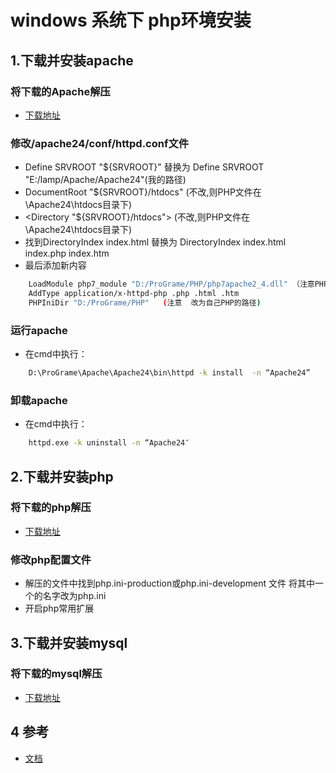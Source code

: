 # windows 系统下 php环境安装

## 1.下载并安装apache

### 将下载的Apache解压

* [下载地址](http://www.apachehaus.com/cgi-bin/download.plx)

### 修改/apache24/conf/httpd.conf文件
 
* Define SRVROOT "${SRVROOT}"  替换为 Define SRVROOT "E:/lamp/Apache/Apache24"(我的路径)
* DocumentRoot "${SRVROOT}/htdocs" (不改,则PHP文件在\Apache24\htdocs目录下)
* <Directory "${SRVROOT}/htdocs"> (不改,则PHP文件在\Apache24\htdocs目录下)
* 找到DirectoryIndex index.html 替换为 DirectoryIndex index.html index.php index.htm
* 最后添加新内容
```bash
    LoadModule php7_module "D:/ProGrame/PHP/php7apache2_4.dll" （注意PHP版本对应的修改，如果为5.X就改为5）
    AddType application/x-httpd-php .php .html .htm
    PHPIniDir "D:/ProGrame/PHP"   (注意  改为自己PHP的路径)
```

### 运行apache

* 在cmd中执行：
```bash
    D:\ProGrame\Apache\Apache24\bin\httpd -k install  -n “Apache24”
```

### 卸载apache

* 在cmd中执行：
```bash
    httpd.exe -k uninstall -n “Apache24″
```

## 2.下载并安装php

### 将下载的php解压

* [下载地址](https://windows.php.net/download#php-7.0)

### 修改php配置文件

* 解压的文件中找到php.ini-production或php.ini-development 文件 将其中一个的名字改为php.ini
* 开启php常用扩展

## 3.下载并安装mysql

### 将下载的mysql解压

* [下载地址](https://dev.mysql.com/downloads/file/?id=462316)

## 4 参考

* [文档](https://blog.csdn.net/qq_32144341/article/details/51532207)


